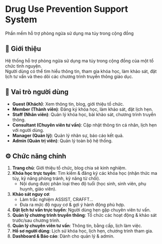 # Drug Use Prevention Support System

Phần mềm hỗ trợ phòng ngừa sử dụng ma túy trong cộng đồng

## 🎯 Giới thiệu

Hệ thống hỗ trợ phòng ngừa sử dụng ma túy trong cộng đồng của một tổ chức tình nguyện.  
Người dùng có thể tìm hiểu thông tin, tham gia khóa học, làm khảo sát, đặt lịch tư vấn và theo dõi các chương trình truyền thông giáo dục.

## 👥 Vai trò người dùng

- **Guest (Khách)**: Xem thông tin, blog, giới thiệu tổ chức.
- **Member (Thành viên)**: Đăng ký khóa học, làm khảo sát, đặt lịch hẹn.
- **Staff (Nhân viên)**: Quản lý khóa học, bài khảo sát, chương trình truyền thông.
- **Consultant (Chuyên viên tư vấn)**: Cập nhật thông tin cá nhân, lịch hẹn với người dùng.
- **Manager (Quản lý)**: Quản lý nhân sự, báo cáo kết quả.
- **Admin (Quản trị viên)**: Quản lý toàn bộ hệ thống.

## ⚙️ Chức năng chính

1. **Trang chủ**: Giới thiệu tổ chức, blog chia sẻ kinh nghiệm.
2. **Khóa học trực tuyến**: Tìm kiếm & đăng ký các khóa học (nhận thức ma túy, kỹ năng phòng tránh, kỹ năng từ chối).
   - Nội dung được phân loại theo độ tuổi (học sinh, sinh viên, phụ huynh, giáo viên).
3. **Khảo sát nguy cơ**:
   - Làm trắc nghiệm ASSIST, CRAFFT...
   - Đưa ra mức độ nguy cơ & gợi ý hành động phù hợp.
4. **Đặt lịch tư vấn trực tuyến**: Người dùng hẹn gặp chuyên viên tư vấn.
5. **Quản lý chương trình truyền thông**: Tổ chức các hoạt động & khảo sát trước/sau chương trình.
6. **Quản lý chuyên viên tư vấn**: Thông tin, bằng cấp, lịch làm việc.
7. **Hồ sơ người dùng**: Lịch sử khóa học, lịch hẹn, chương trình tham gia.
8. **Dashboard & Báo cáo**: Dành cho quản lý & admin.
